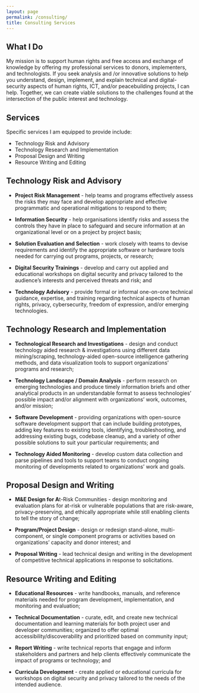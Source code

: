 ```yaml
---
layout: page
permalink: /consulting/
title: Consulting Services
---
```


## What I Do

My mission is to support human rights and free access and exchange of knowledge by offering my professional services to donors, implementers, and technologists. If you seek analysis and /or innovative solutions to help you understand, design, implement, and explain technical and digital-security aspects of human rights, ICT, and/or peacebuilding projects, I can help. Together, we can create viable solutions to the challenges found at the intersection of the public interest and technology.

## Services

Specific services I am equipped to provide include:

* Technology Risk and Advisory
* Technology Research and Implementation
* Proposal Design and Writing
* Resource Writing and Editing

## Technology Risk and Advisory

* **Project Risk Management** - help teams and programs effectively assess the risks they may face and develop appropriate and effective programmatic and operational mitigations to respond to them;

* **Information Security** - help organisations identify risks and assess the controls they have in place to safeguard and secure information at an organizational level or on a project by project basis;

* **Solution Evaluation and Selection** - work closely with teams to devise requirements and identify the appropriate software or hardware tools needed for carrying out programs, projects, or research;

* **Digital Security Trainings** - develop and carry out applied and educational workshops on digital security and privacy tailored to the audience’s interests and perceived threats and risk; and

* **Technology Advisory** - provide formal or informal one-on-one technical guidance, expertise, and training regarding technical aspects of human rights, privacy, cybersecurity, freedom of expression, and/or emerging technologies.


## Technology Research and Implementation

* **Technological Research and Investigations** - design and conduct technology aided research & investigations using different data mining/scraping, technology-aided open-source intelligence gathering methods, and data visualization tools to support organizations’ programs and research;

* **Technology Landscape / Domain Analysis** - perform research on emerging technologies and produce timely information briefs and other analytical products in an understandable format to assess technologies’ possible impact and/or alignment with organizations’ work, outcomes, and/or mission;

* **Software Development** - providing organizations with open-source software development support that can include building prototypes, adding key features to existing tools, identifying, troubleshooting, and addressing existing bugs, codebase cleanup, and a variety of other possible solutions to suit your particular requirements; and

* **Technology Aided Monitoring** - develop custom data collection and parse pipelines and tools to support teams to conduct ongoing monitoring of developments related to organizations’ work and goals.


## Proposal Design and Writing

* **M&E Design for A**t-Risk Communities - design monitoring and evaluation plans for at-risk or vulnerable populations that are risk-aware, privacy-preserving, and ethically appropriate while still enabling clients to tell the story of change;

* **Program/Project Design** - design or redesign stand-alone, multi-component, or single component programs or activities based on organizations’ capacity and donor interest; and

* **Proposal Writing** - lead technical design and writing in the development of competitive technical applications in response to solicitations.


## Resource Writing and Editing

* **Educational Resources** - write handbooks, manuals, and reference materials needed for program development, implementation, and monitoring and evaluation;

* **Technical Documentation** - curate, edit, and create new technical documentation and learning materials for both project user and developer communities; organized to offer optimal accessibility/discoverability and prioritized based on community input;

* **Report Writing** - write technical reports that engage and inform stakeholders and partners and help clients effectively communicate the impact of programs or technology; and

* **Curricula Development** - create applied or educational curricula for workshops on digital security and privacy tailored to the needs of the intended audience.
